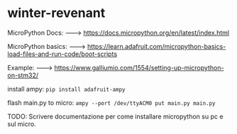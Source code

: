 # winter-revenant


MicroPython Docs: ---> https://docs.micropython.org/en/latest/index.html

MicroPython basics: ---> https://learn.adafruit.com/micropython-basics-load-files-and-run-code/boot-scripts

Example: ---> https://www.galliumio.com/1554/setting-up-micropython-on-stm32/


 install ampy: 
`pip install adafruit-ampy `

flash main.py to micro:
`ampy --port /dev/ttyACM0 put main.py main.py`



TODO: 
Scrivere documentazione per come installare micropython su pc e sul micro.

